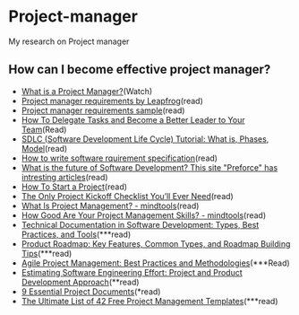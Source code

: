 # Project-manager
My research on Project manager

## How can I become effective project manager?

- [What is a Project Manager?](https://www.youtube.com/watch?v=v7g4eourYwI&t=27s)(Watch)
- [Project manager requirements by Leapfrog](https://www.jobsnepal.com/project-manager-pm-89197)(read)
- [Project manager requirements sample](https://www.jobsnepal.com/project-manager-111769)(read)
- [How To Delegate Tasks and Become a Better Leader to Your Team](https://simpleprogrammer.com/team-leader-delegation/)(Read)
- [SDLC (Software Development Life Cycle) Tutorial: What is, Phases, Model](https://www.guru99.com/software-development-life-cycle-tutorial.html)(read)
- [How to write software rquirement specification](https://www.perforce.com/blog/alm/how-write-software-requirements-specification-srs-document)(read)
- [What is the future of Software Development? This site "Preforce" has intresting articles](https://www.perforce.com/blog/the-future-of-software-development)(read)
- [How To Start a Project](https://www.projectmanager.com/blog/how-to-start-a-project)(read)
- [The Only Project Kickoff Checklist You’ll Ever Need](https://www.projectmanager.com/blog/project-kickoff-checklist)(read)
- [What Is Project Management? - mindtools](https://www.mindtools.com/pages/article/newPPM_00.htm)(read)
- [How Good Are Your Project Management Skills? - mindtools](https://www.mindtools.com/pages/article/newPPM_60.htm)(read)
- [Technical Documentation in Software Development: Types, Best Practices, and Tools](https://www.altexsoft.com/blog/business/technical-documentation-in-software-development-types-best-practices-and-tools/)(***read)
- [Product Roadmap: Key Features, Common Types, and Roadmap Building Tips](https://www.altexsoft.com/blog/business/product-roadmap-key-features-common-types-and-roadmap-building-tips/)(***read)
- [Agile Project Management: Best Practices and Methodologies](https://www.altexsoft.com/whitepapers/agile-project-management-best-practices-and-methodologies/)(***Read)
- [Estimating Software Engineering Effort: Project and Product Development Approach](https://www.altexsoft.com/whitepapers/estimating-software-engineering-effort-project-and-product-development-approach/)(**read)
- [9 Essential Project Documents](https://www.girlsguidetopm.com/9-essential-project-documents/)(*read)
- [The Ultimate List of 42 Free Project Management Templates](https://www.workamajig.com/blog/project-management-templates)(***read)
